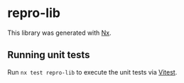 # repro-lib

This library was generated with [Nx](https://nx.dev).

## Running unit tests

Run `nx test repro-lib` to execute the unit tests via [Vitest](https://vitest.dev/).
